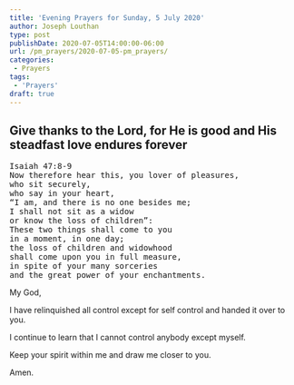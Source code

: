 ```yaml
---
title: 'Evening Prayers for Sunday, 5 July 2020'
author: Joseph Louthan
type: post
publishDate: 2020-07-05T14:00:00-06:00
url: /pm_prayers/2020-07-05-pm_prayers/
categories:
 - Prayers
tags:
 - 'Prayers'
draft: true
---
```

## Give thanks to the Lord, for He is good and His steadfast love endures forever

<pre>
Isaiah 47:8-9
Now therefore hear this, you lover of pleasures,
who sit securely,
who say in your heart,
“I am, and there is no one besides me;
I shall not sit as a widow
or know the loss of children”:
These two things shall come to you
in a moment, in one day;
the loss of children and widowhood
shall come upon you in full measure,
in spite of your many sorceries
and the great power of your enchantments.
</pre>

My God,

I have relinquished all control except for self control and handed it over to you. 

I continue to learn that I cannot control anybody except myself. 

Keep your spirit within me and draw me closer to you. 

Amen. 
